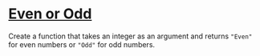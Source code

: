 # [Even or Odd](https://www.codewars.com/kata/53da3dbb4a5168369a0000fe)

Create a function that takes an integer as an argument and returns ```"Even"``` for even numbers or ```"Odd"``` for odd numbers.